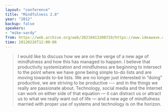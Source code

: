 ```yaml
---
layout: "conference"
title: "Mindfulness 2.0"
year: "2012"
backup: false
speakers:
- "mike-vardy"
from: https://web.archive.org/web/20210413200729/https://www.ideawave.ca/2012-conference/mindfulness-2-0
time: 20120226T12:00-06
---
```


> I would like to discuss how we are on the verge of a new age of mindfulness
and how this has managed to happen. I believe that productivity systemization
and mindfulness are beginning to intersect to the point where we have gone
being simple to-do lists and are moving towards to-be lists. We are no longer
just interested in “doing” productive, we are striving to be productive --- and
in the things we really are passionate about. Technology, social media and the
Internet can work on either side of that equation — it can distract us or
attract us to what we really want out of life — and a new age of mindfulness
married with proper use of systems and technology is on the horizon.
